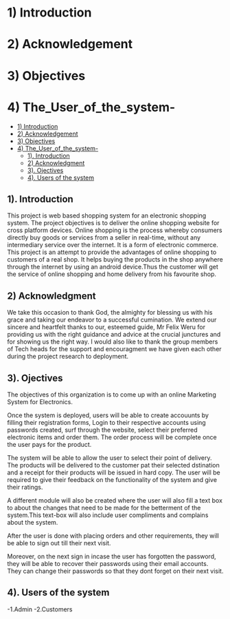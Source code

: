 
# 1) Introduction

# 2) Acknowledgement

# 3) Objectives

# 4) The_User_of_the_system-

[](#)

- [1) Introduction](#1-introduction)
- [2) Acknowledgement](#2-acknowledgement)
- [3) Objectives](#3-objectives)
- [4) The_User_of_the_system-](#4-the_user_of_the_system-)
  - [1). Introduction](#1-introduction-1)
  - [2) Acknowledgment](#2-acknowledgment)
  - [3). Ojectives](#3-ojectives)
  - [4). Users of the system](#4-users-of-the-system)

## 1). Introduction

This project is web based shopping system for an electronic shopping system. The project  objectives is to deliver the online shopping website for cross platform devices.
Online shopping is the process whereby consumers directly buy goods or services from a seller in real-time, without any intermediary service over the internet. It is a form of electronic commerce. This project is an attempt to provide the advantages of online shopping to customers of a real shop. It helps buying the products in the shop anywhere through the internet by using an android device.Thus the customer will get the service of online shopping and home delivery from his favourite shop.

## 2) Acknowledgment

We take this occasion to thank God, the almighty for blessing us with his grace and taking our endeavor to a successful cumination. We extend our sincere and heartfelt thanks to our, esteemed guide, Mr Felix Weru for providing us with the right guidance and advice at the crucial junctures and for showing us the right way.
I would also like to thank the group members of Tech heads for the support and encouragment we have given each other during the project research to deployment.

## 3). Ojectives

The objectives of this organization is to come up with an online Marketing System for Electronics.

Once the system is deployed, users will be able to create accouunts by filling their registration forms, Login to their respective accounts using passwords created, surf through the website, select their preferred electronic items and order them. The order process will be complete once the user pays for the product.

The system will be able to allow the user to select their point of delivery. The products will be delivered to the customer pat their selected dstination and a receipt for their products will be issued in hard copy.  The user will be required to give their feedback on the functionality of the system and give their ratings.

A different module will also be created where the user will also fill a text box to about the changes that need to be made for the betterment of the system.This text-box will also include user compliments and complains about the system.

After the user is done with placing orders and other requirements, they will be able to sign out till their next visit.

Moreover, on the next sign in incase the user has forgotten the password, they will be able to recover their passwords using their email accounts. They can change their passwords so that they dont forget on their next visit.

## 4). Users of the system

-1.Admin
-2.Customers
